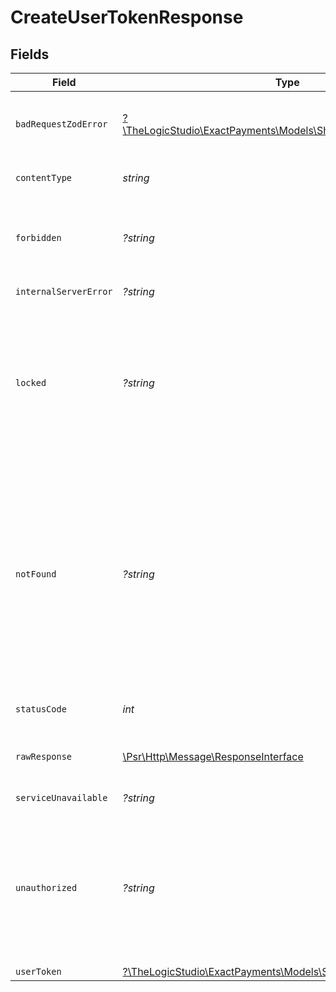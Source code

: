 # CreateUserTokenResponse


## Fields

| Field                                                                                                                                                                                                                                                                      | Type                                                                                                                                                                                                                                                                       | Required                                                                                                                                                                                                                                                                   | Description                                                                                                                                                                                                                                                                |
| -------------------------------------------------------------------------------------------------------------------------------------------------------------------------------------------------------------------------------------------------------------------------- | -------------------------------------------------------------------------------------------------------------------------------------------------------------------------------------------------------------------------------------------------------------------------- | -------------------------------------------------------------------------------------------------------------------------------------------------------------------------------------------------------------------------------------------------------------------------- | -------------------------------------------------------------------------------------------------------------------------------------------------------------------------------------------------------------------------------------------------------------------------- |
| `badRequestZodError`                                                                                                                                                                                                                                                       | [?\TheLogicStudio\ExactPayments\Models\Shared\BadRequestZodError](../../models/shared/BadRequestZodError.md)                                                                                                                                                               | :heavy_minus_sign:                                                                                                                                                                                                                                                         | **Bad Request**\<br/>\<br/>The request body contains a malformed request or is incomplete.<br/>                                                                                                                                                                            |
| `contentType`                                                                                                                                                                                                                                                              | *string*                                                                                                                                                                                                                                                                   | :heavy_check_mark:                                                                                                                                                                                                                                                         | HTTP response content type for this operation                                                                                                                                                                                                                              |
| `forbidden`                                                                                                                                                                                                                                                                | *?string*                                                                                                                                                                                                                                                                  | :heavy_minus_sign:                                                                                                                                                                                                                                                         | **Forbidden**\<br/>\<br/>When you'll get `403 Forbidden` response:<br/>- The User's password expired.<br/>                                                                                                                                                                 |
| `internalServerError`                                                                                                                                                                                                                                                      | *?string*                                                                                                                                                                                                                                                                  | :heavy_minus_sign:                                                                                                                                                                                                                                                         | **Internal Server Error**<br/>                                                                                                                                                                                                                                             |
| `locked`                                                                                                                                                                                                                                                                   | *?string*                                                                                                                                                                                                                                                                  | :heavy_minus_sign:                                                                                                                                                                                                                                                         | **Locked**\<br/>\<br/>When you'll get `423 Locked` response:<br/>- User Credentials are locked due to more than five consecutive failed login attempts.<br/>- A Manager User has locked the User.                                                                          |
| `notFound`                                                                                                                                                                                                                                                                 | *?string*                                                                                                                                                                                                                                                                  | :heavy_minus_sign:                                                                                                                                                                                                                                                         | **Not Found**\<br/>\<br/>When you'll get `404 Not Found` response:<br/>- The provided Application doesn't exist.<br/>- User Credential doesn't exist.<br/>- The User Role doesn't exist.<br/>- The User's Organization or Account doesn't exist.<br/>- The User Invitation has not been accepted yet.<br/> |
| `statusCode`                                                                                                                                                                                                                                                               | *int*                                                                                                                                                                                                                                                                      | :heavy_check_mark:                                                                                                                                                                                                                                                         | HTTP response status code for this operation                                                                                                                                                                                                                               |
| `rawResponse`                                                                                                                                                                                                                                                              | [\Psr\Http\Message\ResponseInterface](https://www.php-fig.org/psr/psr-7/#33-psrhttpmessageresponseinterface)                                                                                                                                                               | :heavy_minus_sign:                                                                                                                                                                                                                                                         | Raw HTTP response; suitable for custom response parsing                                                                                                                                                                                                                    |
| `serviceUnavailable`                                                                                                                                                                                                                                                       | *?string*                                                                                                                                                                                                                                                                  | :heavy_minus_sign:                                                                                                                                                                                                                                                         | **Service Unavailable**<br/>                                                                                                                                                                                                                                               |
| `unauthorized`                                                                                                                                                                                                                                                             | *?string*                                                                                                                                                                                                                                                                  | :heavy_minus_sign:                                                                                                                                                                                                                                                         | **Unauthorized**\<br/>\<br/>When you'll get `401 Unauthorized` response:<br/>- The Organization or Account the User belongs to is disabled.<br/>- Invalid User Credentials are supplied.<br/>                                                                              |
| `userToken`                                                                                                                                                                                                                                                                | [?\TheLogicStudio\ExactPayments\Models\Shared\UserToken](../../models/shared/UserToken.md)                                                                                                                                                                                 | :heavy_minus_sign:                                                                                                                                                                                                                                                         | **Created**<br/>                                                                                                                                                                                                                                                           |